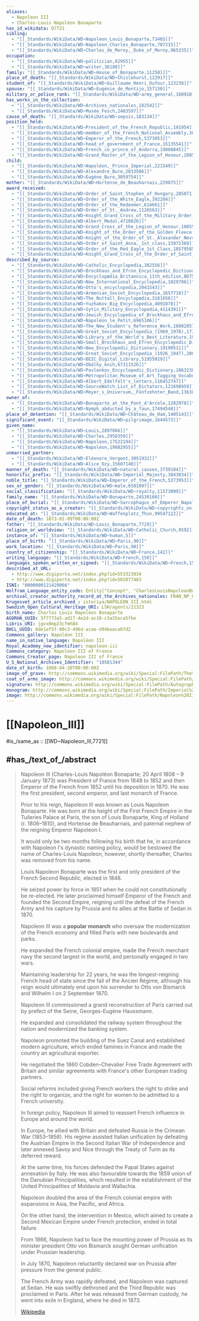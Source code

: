 ```yaml
---
aliases:
  - Napoleon III
  - Charles-Louis Napoléon Bonaparte
has_id_wikidata: Q7721
sibling:
  - "[[_Standards/WikiData/WD~Napoleon_Louis_Bonaparte,73465]]"
  - "[[_Standards/WikiData/WD~Napoleon_Charles_Bonaparte,707215]]"
  - "[[_Standards/WikiData/WD~Charles_de_Morny,_Duke_of_Morny,965335]]"
occupation:
  - "[[_Standards/WikiData/WD~politician,82955]]"
  - "[[_Standards/WikiData/WD~writer,36180]]"
family: "[[_Standards/WikiData/WD~House_of_Bonaparte,112581]]"
place_of_death: "[[_Standards/WikiData/WD~Chislehurst,122917]]"
student_of: "[[_Standards/WikiData/WD~Guillaume_Henri_Dufour,123238]]"
spouse: "[[_Standards/WikiData/WD~Eugénie_de_Montijo,157130]]"
military_or_police_rank: "[[_Standards/WikiData/WD~army_general,160910]]"
has_works_in_the_collection:
  - "[[_Standards/WikiData/WD~Archives_nationales,182542]]"
  - "[[_Standards/WikiData/WD~Musée_Fesch,2483597]]"
cause_of_death: "[[_Standards/WikiData/WD~sepsis,183134]]"
position_held:
  - "[[_Standards/WikiData/WD~President_of_the_French_Republic,191954]]"
  - "[[_Standards/WikiData/WD~member_of_the_French_National_Assembly,3044918]]"
  - "[[_Standards/WikiData/WD~Emperor_of_the_French,5373953]]"
  - "[[_Standards/WikiData/WD~head_of_government_of_France,15135541]]"
  - "[[_Standards/WikiData/WD~French_co_prince_of_Andorra,19808845]]"
  - "[[_Standards/WikiData/WD~Grand_Master_of_the_Legion_of_Honour,20856048]]"
child:
  - "[[_Standards/WikiData/WD~Napoléon,_Prince_Imperial,221549]]"
  - "[[_Standards/WikiData/WD~Alexandre_Bure,2833506]]"
  - "[[_Standards/WikiData/WD~Eugène_Bure,3059754]]"
mother: "[[_Standards/WikiData/WD~Hortense_de_Beauharnais,229875]]"
award_received:
  - "[[_Standards/WikiData/WD~Order_of_Saint_Stephen_of_Hungary,285071]]"
  - "[[_Standards/WikiData/WD~Order_of_the_White_Eagle,392204]]"
  - "[[_Standards/WikiData/WD~Order_of_the_Redeemer,614661]]"
  - "[[_Standards/WikiData/WD~Order_of_St._Andrew,1126563]]"
  - "[[_Standards/WikiData/WD~Knight_Grand_Cross_of_the_Military_Order_of_William,2424158]]"
  - "[[_Standards/WikiData/WD~Albert_Medal,4710826]]"
  - "[[_Standards/WikiData/WD~Grand_Cross_of_the_Legion_of_Honour,10855226]]"
  - "[[_Standards/WikiData/WD~Knight_of_the_Order_of_the_Golden_Fleece,15117228]]"
  - "[[_Standards/WikiData/WD~Knight_of_the_Order_of_St._Alexander_Nevsky,15831432]]"
  - "[[_Standards/WikiData/WD~Order_of_Saint_Anna,_1st_class,15972369]]"
  - "[[_Standards/WikiData/WD~Order_of_the_Red_Eagle_1st_Class,18579585]]"
  - "[[_Standards/WikiData/WD~Knight_Grand_Cross_of_the_Order_of_Saint_Joseph,56376732]]"
described_by_source:
  - "[[_Standards/WikiData/WD~Catholic_Encyclopedia,302556]]"
  - "[[_Standards/WikiData/WD~Brockhaus_and_Efron_Encyclopedic_Dictionary,602358]]"
  - "[[_Standards/WikiData/WD~Encyclopædia_Britannica_11th_edition,867541]]"
  - "[[_Standards/WikiData/WD~New_International_Encyclopedia,1029706]]"
  - "[[_Standards/WikiData/WD~Otto's_encyclopedia,2041543]]"
  - "[[_Standards/WikiData/WD~Armenian_Soviet_Encyclopedia,2657718]]"
  - "[[_Standards/WikiData/WD~The_Nuttall_Encyclopædia,3181656]]"
  - "[[_Standards/WikiData/WD~Yuzhakov_Big_Encyclopedia,4091878]]"
  - "[[_Standards/WikiData/WD~Sytin_Military_Encyclopedia,4114391]]"
  - "[[_Standards/WikiData/WD~Jewish_Encyclopedia_of_Brockhaus_and_Efron,4173137]]"
  - "[[_Standards/WikiData/WD~Napoléon_le_Petit,6965106]]"
  - "[[_Standards/WikiData/WD~The_New_Student's_Reference_Work,16082057]]"
  - "[[_Standards/WikiData/WD~Great_Soviet_Encyclopedia_(1969_1978),17378135]]"
  - "[[_Standards/WikiData/WD~Library_of_the_World's_Best_Literature,19098835]]"
  - "[[_Standards/WikiData/WD~Small_Brockhaus_and_Efron_Encyclopedic_Dictionary,19180675]]"
  - "[[_Standards/WikiData/WD~New_Encyclopedic_Dictionary,19190511]]"
  - "[[_Standards/WikiData/WD~Great_Soviet_Encyclopedia_(1926_1947),20078554]]"
  - "[[_Standards/WikiData/WD~BEIC_Digital_Library,51955019]]"
  - "[[_Standards/WikiData/WD~Obálky_knih,67311526]]"
  - "[[_Standards/WikiData/WD~Pavlenkov_Encyclopedic_Dictionary,106323898]]"
  - "[[_Standards/WikiData/WD~Metropolitan_Museum_of_Art_Tagging_Vocabulary,106727050]]"
  - "[[_Standards/WikiData/WD~Albert_Edelfelt's_letters,116452747]]"
  - "[[_Standards/WikiData/WD~SourceWatch_List_of_Dictators,121698959]]"
  - "[[_Standards/WikiData/WD~Meyer_s_Universum,_Fünfzehnter_Band,136385610]]"
owner_of:
  - "[[_Standards/WikiData/WD~Bonaparte_at_the_Pont_d'Arcole,1282978]]"
  - "[[_Standards/WikiData/WD~Nymph_abducted_by_a_faun,17494548]]"
place_of_detention: "[[_Standards/WikiData/WD~Château_de_Ham,1405143]]"
significant_event: "[[_Standards/WikiData/WD~pilgrimage,1644573]]"
given_name:
  - "[[_Standards/WikiData/WD~Louis,2897866]]"
  - "[[_Standards/WikiData/WD~Charles,2958359]]"
  - "[[_Standards/WikiData/WD~Napoleon,17522194]]"
  - "[[_Standards/WikiData/WD~Napoléon,19882955]]"
unmarried_partner:
  - "[[_Standards/WikiData/WD~Eléonore_Vergeot,3051932]]"
  - "[[_Standards/WikiData/WD~Alice_Ozy,15607140]]"
manner_of_death: "[[_Standards/WikiData/WD~natural_causes,3739104]]"
honorific_prefix: "[[_Standards/WikiData/WD~Imperial_Majesty,3843034]]"
noble_title: "[[_Standards/WikiData/WD~Emperor_of_the_French,5373953]]"
sex_or_gender: "[[_Standards/WikiData/WD~male,6581097]]"
social_classification: "[[_Standards/WikiData/WD~royalty,11573099]]"
family_name: "[[_Standards/WikiData/WD~Bonaparte,24530160]]"
place_of_burial: "[[_Standards/WikiData/WD~Sarcophagus_of_Emperor_Napoleon_III,59259732]]"
copyright_status_as_a_creator: "[[_Standards/WikiData/WD~copyrights_on_works_have_expired,71887839]]"
educated_at: "[[_Standards/WikiData/WD~Waffenplatz_Thun,99547122]]"
date_of_death: 1873-01-09T00:00:00Z
father: "[[_Standards/WikiData/WD~Louis_Bonaparte,7729]]"
religion_or_worldview: "[[_Standards/WikiData/WD~Catholic_Church,9592]]"
instance_of: "[[_Standards/WikiData/WD~human,5]]"
place_of_birth: "[[_Standards/WikiData/WD~Paris,90]]"
work_location: "[[_Standards/WikiData/WD~Paris,90]]"
country_of_citizenship: "[[_Standards/WikiData/WD~France,142]]"
writing_language: "[[_Standards/WikiData/WD~French,150]]"
languages_spoken_written_or_signed: "[[_Standards/WikiData/WD~French,150]]"
described_at_URL:
  - http://www.digiporta.net/index.php?id=553323034
  - http://www.digiporta.net/index.php?id=502077483
ISNI: "0000000121429066"
Wolfram_Language_entity_code: Entity["Concept", "CharlesLouisNapoleonBonaparte::dc3j6"]
archival_creator_authority_record_at_the_Archives_nationales: FRAN_NP_051177
Krugosvet_article_archived_: istoriya/NAPOLEON_III.html
Swedish_Open_Cultural_Heritage_URI: LSH/agents/21323
birth_name: Charles Louis Napoléon Bonaparte
AGORHA_UUID: 5f7773a5-ad17-4e2d-ac10-c3a35eca5fbe
Libris_URI: jgvx0mp23cfmh84
BHCL_UUID: 8de1ef5f-00c3-496d-acae-d94beaca07d2
Commons_gallery: Napoléon III
name_in_native_language: Napoléon III
Royal_Academy_new_identifier: napoleon-iii
Commons_category: Napoleon III of France
Commons_Creator_page: Napoleon III of France
U_S_National_Archives_Identifier: "10581344"
date_of_birth: 1808-04-20T00:00:00Z
image_of_grave: http://commons.wikimedia.org/wiki/Special:FilePath/The%20Sarcophagus%20of%20Emperor%20Napoleon%20III%20of%20France%20%28geograph%203835255%29.jpg
coat_of_arms_image: http://commons.wikimedia.org/wiki/Special:FilePath/Coat%20of%20Arms%20Second%20French%20Empire%20%281852%E2%80%931870%29-2.svg
signature: http://commons.wikimedia.org/wiki/Special:FilePath/Autograph%20of%20Louis-Bonaparte%20the%20third.png
monogram: http://commons.wikimedia.org/wiki/Special:FilePath/Imperial%20Monogram%20of%20Emperor%20Napoleon%20III%20of%20France.svg
image: http://commons.wikimedia.org/wiki/Special:FilePath/Napoleon%20III%20by%20Mayer%20%26%20Pierson%20c1860%20%28cropped%29.png
---
```


# [[Napoleon_III]] 

#is_/same_as :: [[WD~Napoleon_III,7721]] 

## #has_/text_of_/abstract 

> Napoleon III (Charles-Louis Napoléon Bonaparte; 20 April 1808 – 9 January 1873) 
> was President of France from 1848 to 1852 
> and then Emperor of the French from 1852 until his deposition in 1870. 
> He was the first president, second emperor, and last monarch of France.
>
> Prior to his reign, Napoleon III was known as Louis Napoleon Bonaparte. 
> He was born at the height of the First French Empire in the Tuileries Palace at Paris, 
> the son of Louis Bonaparte, King of Holland (r. 1806–1810), and Hortense de Beauharnais, 
> and paternal nephew of the reigning Emperor Napoleon I. 
> 
> It would only be two months following his birth that he, 
> in accordance with Napoleon I's dynastic naming policy, 
> would be bestowed the name of Charles-Louis Napoleon, 
> however, shortly thereafter, Charles was removed from his name. 
> 
> Louis Napoleon Bonaparte was the first and only president of the French Second Republic, 
> elected in 1848. 
> 
> He seized power by force in 1851 when he could not constitutionally be re-elected. 
> He later proclaimed himself Emperor of the French and founded the Second Empire, 
> reigning until the defeat of the French Army and his capture by Prussia and its allies 
> at the Battle of Sedan in 1870.
>
> Napoleon III was a **popular monarch** 
> who oversaw the modernization of the French economy 
> and filled Paris with new boulevards and parks. 
> 
> He expanded the French colonial empire, 
> made the French merchant navy the second largest in the world, 
> and personally engaged in two wars. 
> 
> Maintaining leadership for 22 years, he was the longest-reigning French head of state 
> since the fall of the Ancien Régime, although his reign would ultimately end 
> upon his surrender to Otto von Bismarck and Wilhelm I on 2 September 1870.
>
> Napoleon III commissioned a grand reconstruction of Paris 
> carried out by prefect of the Seine, Georges-Eugène Haussmann. 
> 
> He expanded and consolidated the railway system throughout the nation 
> and modernized the banking system. 
> 
> Napoleon promoted the building of the Suez Canal and established modern agriculture, 
> which ended famines in France and made the country an agricultural exporter. 
> 
> He negotiated the 1860 Cobden–Chevalier Free Trade Agreement with Britain 
> and similar agreements with France's other European trading partners. 
> 
> Social reforms included giving French workers the right to strike and the right to organize, 
> and the right for women to be admitted to a French university.
>
> In foreign policy, Napoleon III aimed 
> to reassert French influence in Europe and around the world. 
> 
> In Europe, he allied with Britain and defeated Russia in the Crimean War (1853–1856). 
> His regime assisted Italian unification by defeating the Austrian Empire 
> in the Second Italian War of Independence and later annexed Savoy and Nice 
> through the Treaty of Turin as its deferred reward. 
> 
> At the same time, his forces defended the Papal States against annexation by Italy. 
> He was also favourable towards the 1859 union of the Danubian Principalities, 
> which resulted in the establishment of the United Principalities of Moldavia and Wallachia. 
> 
> Napoleon doubled the area of the French colonial empire 
> with expansions in Asia, the Pacific, and Africa. 
> 
> On the other hand, the intervention in Mexico, 
> which aimed to create a Second Mexican Empire under French protection, 
> ended in total failure.
>
> From 1866, Napoleon had to face the mounting power of Prussia 
> as its minister president Otto von Bismarck sought German unification under Prussian leadership. 
> 
> In July 1870, Napoleon reluctantly declared war on Prussia after pressure from the general public. 
> 
> The French Army was rapidly defeated, and Napoleon was captured at Sedan. 
> He was swiftly dethroned and the Third Republic was proclaimed in Paris. 
> After he was released from German custody, he went into exile in England, where he died in 1873.
>
> [Wikipedia](https://en.wikipedia.org/wiki/Napoleon%20III) 

